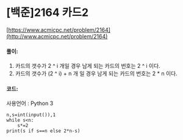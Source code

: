 # [백준]2164 카드2

[https://www.acmicpc.net/problem/2164](http://www.acmicpc.net/problem/2164)

#### **풀이:**
1. 카드의 갯수가 2 ^ i 개일 경우 남게 되는 카드의 번호는 2 ^ i 이다.
2. 카드의 갯수가 (2 ^ i) + n 개  일 경우 남게 되는 카드의 번호는 2 * n 이다.

#### **코드:**
사용언어 : Python 3
```{.python}
n,s=int(input()),1
while s<n:
    s*=2
print(s if s==n else 2*n-s)
```
